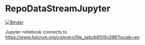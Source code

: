 # RepoDataStreamJupyter
[![Binder](https://mybinder.org/badge_logo.svg)](https://mybinder.org/v2/gh/mutanthumb/RepoDataStreamJupyter/HEAD?urlpath=https%3A%2F%2Fgithub.com%2Fmutanthumb%2FRepoDataStreamJupyter%2Fblob%2Fmain%2FFulcrumXlxsExample.ipynb)

Jupyter notebook connects to https://www.fulcrum.org/concern/file_sets/b8515n388?locale=en
